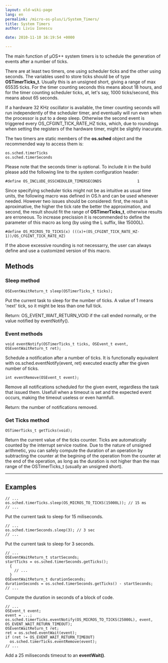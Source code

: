 ```yaml
---
layout: old-wiki-page
lang: en
permalink: /micro-os-plus/i/System_Timers/
title: System Timers
author: Liviu Ionescu

date: 2010-11-10 16:19:54 +0000

---
```


The main function of µOS++ system timers is to schedule the generation of events after a number of ticks.

There are at least two timers, one using scheduler ticks and the other using seconds. The variables used to store ticks should be of type **OSTimerTicks_t**. Usually this is an unsigned short, giving a range of max 65535 ticks. For the timer counting seconds this means about 18 hours, and for the timer counting scheduler ticks, at, let's say, 1000 ticks/second, this means about 65 seconds.

If a hardware 32 KHz oscillator is available, the timer counting seconds will run independently of the scheduler timer, and eventually will run even when the processor is put to a deep sleep. Otherwise the second event is triggered every OS_CFGINT_TICK_RATE_HZ ticks, which, due to roundings when setting the registers of the hardware timer, might be slightly inacurate.

The two timers are static members of the **os.sched** object and the recommended way to access them is:

    os.sched.timerTicks
    os.sched.timerSeconds

Please note that the seconds timer is optional. To include it in the build please add the following line to the system configuration header:

    #define OS_INCLUDE_OSSCHEDULER_TIMERSECONDS                1

Since specifying scheduler ticks might not be as intuitive as usual time units, the following macro was defined in OS.h and can be used whenever needed. However two issues should be considered: first, the result is aproximative, the higher the tick rate the better the approximation, and second, the result should fit the range of **OSTimerTicks_t**, otherwise results are erroneous. To increase precission it is recommended to define the parameter of this macro as long (by using the L suffix, like 15000L).

    #define OS_MICROS_TO_TICKS(x) (((x)+(OS_CFGINT_TICK_RATE_HZ-1))/OS_CFGINT_TICK_RATE_HZ)

If the above excessive rounding is not necessarry, the user can always define and use a customized version of this macro.

Methods
-------

### Sleep method

    OSEventWaitReturn_t sleep(OSTimerTicks_t ticks);

Put the current task to sleep for the number of ticks. A value of 1 means 'next' tick, so it might be less than one full tick.

Return: OS_EVENT_WAIT_RETURN_VOID if the call ended normally, or the value notified by eventNotify().

### Event methods

    void eventNotify(OSTimerTicks_t ticks, OSEvent_t event, OSEventWaitReturn_t ret);

Schedule a notification after a number of ticks. It is functionally equivalent with os.sched.eventNotify(event, ret) executed exactly after the given number of ticks.

    int eventRemove(OSEvent_t event);

Remove all notifications scheduled for the given event, regardless the task that issued them. Usefull when a timeout is set and the expected event occurs, making the timeout useless or even harmfull.

Return: the number of notifications removed.

### Get Ticks method

    OSTimerTicks_t getTicks(void);

Return the current value of the ticks counter. Ticks are automatically counted by the interrupt service routine. Due to the nature of unsigned arithmetic, you can safely compute the duration of an operation by subtracting the counter at the begining of the operation from the counter at the end of the operation, as long as the duration is not higher than the max range of the OSTimerTicks_t (usually an unsigned short).

* * * * *

Examples
--------

    // ...
    os.sched.timerTicks.sleep(OS_MICROS_TO_TICKS(15000L)); // 15 ms
    // ...

Put the current task to sleep for 15 miliseconds.

    // ...
    os.sched.timerSeconds.sleep(3); // 3 sec
    // ...

Put the current task to sleep for 3 seconds.

    // ...
    OSEventWaitReturn_t startSeconds;
    startTicks = os.sched.timerSeconds.getTicks();
      {
        // ...
      }
    OSEventWaitReturn_t durationSeconds;
    durationSeconds = os.sched.timerSeconds.getTicks() - startSeconds;
    // ...

Compute the duration in seconds of a block of code.

    // ...
    OSEvent_t event;
    event = ...;
    os.sched.timerTicks.eventNotify(OS_MICROS_TO_TICKS(25000L), event, OS_EVENT_WAIT_RETURN_TIMEOUT);
    OSEventWaitReturn_t ret;
    ret = os.sched.eventWait(event);
    if (ret != OS_EVENT_WAIT_RETURN_TIMEOUT)
      os.sched.timerTicks.eventRemove(event);
    // ...

Add a 25 miliseconds timeout to an **eventWait()**.
